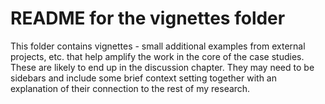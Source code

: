 # README for the vignettes folder

This folder contains vignettes - small additional examples from external projects, etc. that help amplify the work in the core of the case studies. These are likely to end up in the discussion chapter.  They may need to be sidebars and include some brief context setting together with an explanation of their connection to the rest of my research.